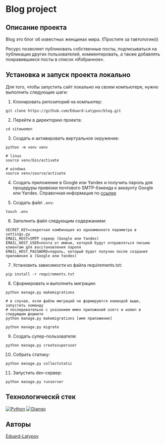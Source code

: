# Blog project

## Описание проекта 
 
Blog это блог об известных женщинах мира. (Простите за тавтологию)) 
 
Ресурс позволяет публиковать собственные посты, подписываться на публикации других пользователей,
комментировать, а также добавлять понравившиеся посты в список «Избранное».
 
## Установка и запуск проекта локально

Для того, чтобы запустить сайт локально на своем компьютере, нужно выполнить следующие шаги:

1. Клонировать репозиторий на компьютер:
```
git clone https://github.com/Eduard-Latypov/blog.git
```

2. Перейти в директорию проекта:
```
cd sitewomen
```

3. Cоздать и активировать виртуальное окружение:

```
python -m venv venv

# linux
source venv/bin/activate

# windows
source venv/source/activate
```

4. Создать приложение в Google или Yandex и получить пароль для процедуры привязки почтового 
   SMTP-бэкенда к аккаунту Google или Yandex. Справочная информация по [ссылке](https://kb.synology.com/ru-ru/SRM/tutorial/How_to_use_Gmail_SMTP_server_to_send_emails_for_SRM)

5. Создать файл `.env`:

```
touch .env
```

6. Заполнить файл следующим содержанием:
```
SECRET_KEY=секретная комбинация из одноименного параметра в settings.py
EMAIL_HOST=SMTP сервер (Google или Yandex)
EMAIL_HOST_USER=почта от имени, которой будут отправляться письма клиентам для восстановления пароля
EMAIL_HOST_PASSWORD=пароль, который будет получен после создания приложения в (Google или Yandex)

```

7. Установить зависимости из файла requirements.txt:

```
pip install -r requirements.txt
```

8. Сформировать и выполнить миграции:

```
python manage.py makemigrations

# в случае, если файлы миграций не формируются командой выше, запустить команду
# последовательно с указанием имен приложений users и women в следующем формате
python manage.py makemigrations [имя приложения]

python manage.py migrate
```

9. Создать супер-пользователя:
```
python manage.py createsuperuser
```

10. Собрать статику:
```
python manage.py collectstatic
```

11. Запустить dev-сервер:
```
python manage.py runserver
```

## Технологическй стек

[![Python](https://img.shields.io/badge/-Python-464646?style=flat-square&logo=Python)](https://www.python.org/)
[![Django](https://img.shields.io/badge/-Django-464646?style=flat-square&logo=Django)](https://www.djangoproject.com/)

## Авторы

[Eduard-Latypov](https://github.com/Eduard-Latypov)

